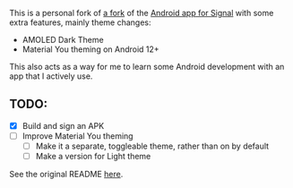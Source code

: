 This is a personal fork of [a fork](https://github.com/johanw666/Signal-Android) of the [Android app for Signal](https://github.com/signalapp/Signal-Android) with some extra features, mainly theme changes:

- AMOLED Dark Theme
- Material You theming on Android 12+

This also acts as a way for me to learn some Android development with an app that I actively use.

## TODO:
- [x] Build and sign an APK
- [ ] Improve Material You theming
    - [ ] Make it a separate, toggleable theme, rather than on by default
    - [ ] Make a version for Light theme

See the original README [here](README%20orig.md).